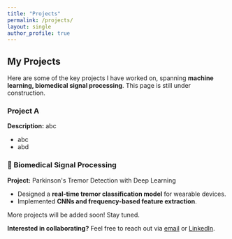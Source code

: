 ```yaml
---
title: "Projects"
permalink: /projects/
layout: single
author_profile: true
---
```


## My Projects

Here are some of the key projects I have worked on, spanning **machine learning, biomedical signal processing**. This page is still under construction.

### Project A
**Description:** abc
- abc
- abd

### 🔬 Biomedical Signal Processing
**Project:** Parkinson's Tremor Detection with Deep Learning  
- Designed a **real-time tremor classification model** for wearable devices.
- Implemented **CNNs and frequency-based feature extraction**.

More projects will be added soon! Stay tuned.

**Interested in collaborating?** Feel free to reach out via [email](mailto:egeozkoc@gmail.com) or [LinkedIn](https://www.linkedin.com/in/egeozkoc/).